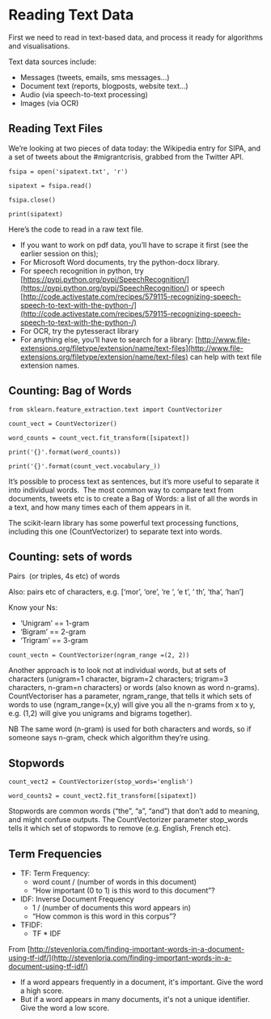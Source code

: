 # Reading Text Data

First we need to read in text-based data, and process it ready for algorithms and visualisations. 

Text data sources include: 

* Messages \(tweets, emails, sms messages...\)
* Document text \(reports, blogposts, website text…\)
* Audio \(via speech-to-text processing\)
* Images \(via OCR\)

## Reading Text Files

We’re looking at two pieces of data today: the Wikipedia entry for SIPA, and a set of tweets about the \#migrantcrisis, grabbed from the Twitter API. 

`fsipa = open('sipatext.txt', 'r')`

`sipatext = fsipa.read()`

`fsipa.close()`

`print(sipatext)`

Here’s the code to read in a raw text file. 

* If you want to work on pdf data, you’ll have to scrape it first \(see the earlier session on this\);
* For Microsoft Word documents, try the python-docx library.
* For speech recognition in python, try [https://pypi.python.org/pypi/SpeechRecognition/](https://pypi.python.org/pypi/SpeechRecognition/) or speech [http://code.activestate.com/recipes/579115-recognizing-speech-speech-to-text-with-the-python-/](http://code.activestate.com/recipes/579115-recognizing-speech-speech-to-text-with-the-python-/)
* For OCR, try the pytesseract library
* For anything else, you’ll have to search for a library: [http://www.file-extensions.org/filetype/extension/name/text-files](http://www.file-extensions.org/filetype/extension/name/text-files) can help with text file extension names. 

## Counting: Bag of Words

`from sklearn.feature_extraction.text import CountVectorizer`

`count_vect = CountVectorizer()`

`word_counts = count_vect.fit_transform([sipatext])`

`print('{}'.format(word_counts))`

`print('{}'.format(count_vect.vocabulary_))`

It’s possible to process text as sentences, but it’s more useful to separate it into individual words.  The most common way to compare text from documents, tweets etc is to create a Bag of Words: a list of all the words in a text, and how many times each of them appears in it.

The scikit-learn library has some powerful text processing functions, including this one \(CountVectorizer\) to separate text into words. 

## Counting: sets of words

Pairs  \(or triples, 4s etc\) of words

Also: pairs etc of characters, e.g. \[‘mor’, ‘ore’, ‘re ‘, ‘e t’, ‘ th’, ‘tha’, ‘han’\]

Know your Ns:

* ‘Unigram’ == 1-gram
* ‘Bigram’ == 2-gram
* ‘Trigram’ == 3-gram

`count_vectn = CountVectorizer(ngram_range =(2, 2))`

Another approach is to look not at individual words, but at sets of characters \(unigram=1 character, bigram=2 characters; trigram=3 characters, n-gram=n characters\) or words \(also known as word n-grams\).  CountVectoriser has a parameter, ngram\_range, that tells it which sets of words to use \(ngram\_range=\(x,y\) will give you all the n-grams from x to y, e.g. \(1,2\) will give you unigrams and bigrams together\).

NB The same word \(n-gram\) is used for both characters and words, so if someone says n-gram, check which algorithm they’re using. 

## Stopwords

`count_vect2 = CountVectorizer(stop_words='english')`

`word_counts2 = count_vect2.fit_transform([sipatext])`

Stopwords are common words \(“the”, “a”, “and”\) that don’t add to meaning, and might confuse outputs. The CountVectorizer parameter stop\_words tells it which set of stopwords to remove \(e.g. English, French etc\). 

## Term Frequencies

* TF: Term Frequency:
  * word count / \(number of words in this document\)
  * “How important \(0 to 1\) is this word to this document”?
* IDF: Inverse Document Frequency
  * 1 / \(number of documents this word appears in\)
  * “How common is this word in this corpus”?
* TFIDF: 
  * TF \* IDF

From [http://stevenloria.com/finding-important-words-in-a-document-using-tf-idf/](http://stevenloria.com/finding-important-words-in-a-document-using-tf-idf/)

* If a word appears frequently in a document, it's important. Give the word a high score.
* But if a word appears in many documents, it's not a unique identifier. Give the word a low score.

  


